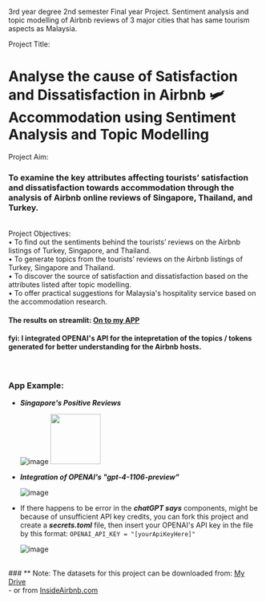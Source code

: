 3rd year degree 2nd semester Final year Project. Sentiment analysis and topic modelling of Airbnb reviews of 3 major cities that has same tourism aspects as Malaysia.

Project Title: 
# Analyse the cause of Satisfaction and Dissatisfaction in Airbnb 🛩️ Accommodation using Sentiment Analysis and Topic Modelling

Project Aim:
### To examine the key attributes affecting tourists’ satisfaction and dissatisfaction towards accommodation through the analysis of Airbnb online reviews of Singapore, Thailand, and Turkey.

</br>
Project Objectives: </br>
•	To find out the sentiments behind the tourists’ reviews on the Airbnb listings of Turkey, Singapore, and Thailand. </br>
•	To generate topics from the tourists’ reviews on the Airbnb listings of Turkey, Singapore and Thailand. </br>
•	To discover the source of satisfaction and dissatisfaction based on the attributes listed after topic modelling. </br>
•	To offer practical suggestions for Malaysia's hospitality service based on the accommodation research. </br>

#### The results on streamlit: <a href="https://airbnb-sentianalysis-topicmodel.streamlit.app/">On to my APP</a>
#### fyi:  I integrated OPENAI's API for the intepretation of the topics / tokens generated for better understanding for the Airbnb hosts.
</br>

### App Example:
* ***Singapore's Positive Reviews***
  
  ![image](https://github.com/geadkee/SentimentAnalysis-TopicModelling/assets/87471855/4f37a053-468e-4797-8339-fef398af7c84)
  <img src='https://github.com/geadkee/SentimentAnalysis-TopicModelling/assets/87471855/4f37a053-468e-4797-8339-fef398af7c84' width='100px'>
  
* ***Integration of OPENAI's "gpt-4-1106-preview"***
  
  ![image](https://github.com/geadkee/SentimentAnalysis-TopicModelling/assets/87471855/b283c303-a0cc-46d6-b99f-c90a254e104c)
  
* If there happens to be error in the ***chatGPT says*** components, might be because of unsufficient API key credits, you can fork this project and create a ***secrets.toml*** file, then insert your OPENAI's API key in the file by this format: `OPENAI_API_KEY = "[yourApiKeyHere]"`
  
  ![image](https://github.com/geadkee/SentimentAnalysis-TopicModelling/assets/87471855/665a1084-c0bd-4071-852b-ada6f1d75566)


</br>
### ** Note: The datasets for this project can be downloaded from: <a href="https://drive.google.com/file/d/1vkw1Um8A60LnWpeYtzJCZ5HJ13cCoYNM/view?usp=drive_link">My Drive</a></br>
          - or from <a href="http://insideairbnb.com/get-the-data/">InsideAirbnb.com</a>
